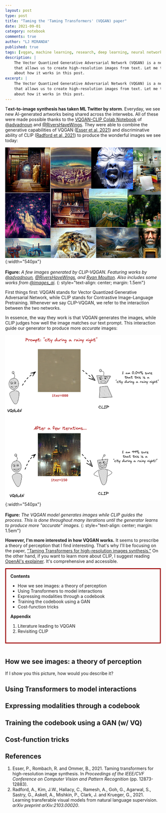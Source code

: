 ```yaml
---
layout: post
type: post
title: "Taming the 'Taming Transformers' (VQGAN) paper"
date: 2021-09-01
category: notebook
comments: true
author: "LJ MIRANDA"
published: true
tags: [vqgan, machine learning, research, deep learning, neural network, clip vqgan]
description: |
    The Vector Quantized Generative Adversarial Network (VQGAN) is a network
    that allows us to create high-resolution images from text. Let me talk
    about how it works in this post.
excerpt: |
    The Vector Quantized Generative Adversarial Network (VQGAN) is a network
    that allows us to create high-resolution images from text. Let me talk
    about how it works in this post.
---
```


<span class="firstcharacter">T</span>**ext-to-image synthesis has taken ML
Twitter by storm**. Everyday, we see new AI-generated artworks being shared
across the interwebs. All of these were made possible thanks to the [VQGAN-CLIP
Colab
Notebook](https://colab.research.google.com/drive/1_4Jl0a7WIJeqy5LTjPJfZOwMZopG5C-W?usp=sharing#scrollTo=g7EDme5RYCrt)
of [@advadnoun](https://twitter.com/advadnoun) and
[@RiversHaveWings](https://twitter.com/RiversHaveWings). They were able to
combine the generative capabilities of VQGAN ([Esser et al, 
2021](#esser2021vqgan)) and discriminative ability of CLIP ([Radford et al,
2021](#radford2021clip)) to produce the wonderful images we see today:

![](/assets/png/vqgan/ai_art_collage.png){:width="540px"}  
<br>
__Figure:__ *A few images generated by CLIP-VQGAN. Featuring works by
[@advadnoun](https://twitter.com/advadnoun),
[@RiversHaveWings](https://twitter.com/RiversHaveWings), and [Ryan
Moulton](https://moultano.wordpress.com/2021/07/20/tour-of-the-sacred-library/).
Also includes some works from [@images_ai](https://twitter.com/images_ai).*
{: style="text-align: center; margin: 1.5em"}

First things first: VQGAN stands for Vector Quantized Generative Adversarial
Network, while CLIP stands for Contrastive Image-Language Pretraining. Whenever
we say CLIP-VQGAN, we refer to the interaction between the two networks.

In essence, the way they work is that VQGAN generates the images, while CLIP
judges how well the image matches our text prompt. This interaction guide our
generator to produce more *accurate* images:

![](/assets/png/vqgan/clip_vqgan_with_image.png){:width="540px"}  
<br>
__Figure:__ *The VQGAN model generates images while CLIP guides the process. This is
done throughout many iterations until the generator learns to produce more
"accurate" images.*
{: style="text-align: center; margin: 1.5em"}

**However, I'm more interested in how VQGAN works.** It seems to prescribe a
theory of perception that I find interesting. That's why I'll be focusing on
the paper, ["Taming Transformers for high-resolution images
synthesis."](https://arxiv.org/abs/2012.09841) On the other hand, if you want
to learn more about CLIP, I suggest reading [OpenAI's
explainer](https://openai.com/blog/clip/). It's comprehensive and accessible. 


<div style="border:3px; border-style:solid; border-color:#a00000; padding: 1em;">
<b>Contents</b><br>
<ul>
    <li>How we see images: a theory of perception</li>
    <li>Using Transformers to model interactions</li>
    <li>Expressing modalities through a codebook</li>
    <li>Training the codebook using a GAN</li>
    <li>Cost-function tricks</li>
</ul>
<b>Appendix</b>
<ol>
    <li>Literature leading to VQGAN</li>
    <li>Revisiting CLIP</li>
</ol>
</div>

<br>


## How we see images: a theory of perception

If I show you this picture, how would you describe it?

<!-- key takeaway: we don't think in terms of pixels, we think in terms of
modalities -->

<!-- there's also long range dependencies -->

<!-- how should we model modalities? -->

## Using Transformers to model interactions

<!-- transformers have been proven to be good at long sequences and capture
long-range dependencies, we should take advantage of that -->

<!-- However, the problem is that using transformers is not scaleable.
Everything is still in pixels -->


## Expressing modalities through a codebook 


## Training the codebook using a GAN (w/ VQ)

## Cost-function tricks


## References

1. <a id="esser2021vqgan">Esser, P., Rombach, R. and Ommer, B.</a>, 2021. Taming transformers for high-resolution image synthesis. In *Proceedings of the IEEE/CVF Conference on Computer Vision and Pattern Recognition* (pp. 12873-12883).
2. <a id="radford2021clip">Radford, A., Kim, J.W., Hallacy, C., Ramesh, A., Goh, G., Agarwal, S., Sastry, G., Askell, A., Mishkin, P., Clark, J. and Krueger, G.</a>, 2021. Learning transferable visual models from natural language supervision. *arXiv preprint arXiv:2103.00020*.



